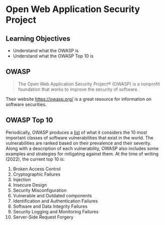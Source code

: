 # Open Web Application Security Project

## Learning Objectives

* Understand what the OWASP is
* Understand what the OWASP Top 10 is

## OWASP

> The Open Web Application Security Project® (OWASP) is a nonprofit foundation that works to improve the security of software.

Their website https://owasp.org/ is a great resource for information on software securities. 

## OWASP Top 10

Periodically, OWASP produces a [list](https://owasp.org/www-project-top-ten/) of what it considers the 10 most important classes of software vulnerabilities that exist in the world. The vulnerabilities are ranked based on their prevalence and their severity. Along with a description of each vulnerability, OWASP also includes some examples and strategies for mitigating against them. At the time of writing (2022), the current top 10 is:

1) Broken Access Control
2) Cryptographic Failures
3) Injection
4) Insecure Design
5) Security Misconfiguration
6) Vulnerable and Outdated components
7) Identification and Authentication Failures
8) Software and Data Integrity Failures 
9) Security Logging and Monitoring Failures
10) Server-Side Request Forgery 